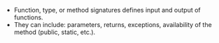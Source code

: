 - Function, type, or method signatures defines input and output of functions.
- They can include: parameters, returns, exceptions, availability of the method (public, static, etc.).
